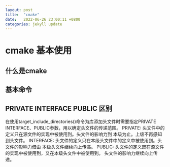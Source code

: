 ```yaml
---
layout: post
title:  "cmake"
date:   2022-06-26 23:00:11 +0800
categories: jekyll update
---
```


# cmake 基本使用

## 什么是cmake

## 基本命令

## PRIVATE INTERFACE PUBLIC 区别
在使用target_include_directories()命令为库添加头文件时需要指定PRIVATE
INTERFACE、PUBLIC参数，用以确定头文件的传递范围。
PRIVATE: 头文件中的定义只在源文件的实现中被使用到。头文件的影响力到
本级为止。上级不再感知到头文件。
INTERFACE: 头文件的定义只在本级头文件中的定义中被使用到。头文件的影响力借由
本级头文件继续向上传递。
PUBLIC: 头文件的定义既在源文件的实现中被使用到，又在本级头文件中被使用到。
头文件的影响力继续向上传递。
